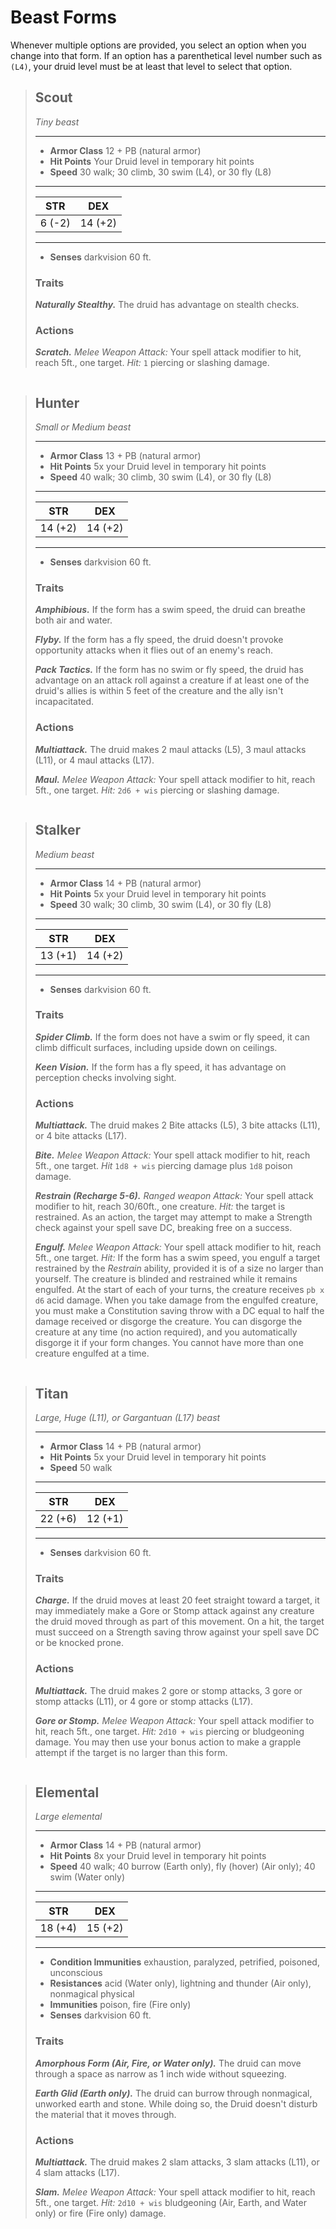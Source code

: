# Beast Forms

Whenever multiple options are provided, you select an option when you change into that form. If an option has a parenthetical level number such as `(L4)`, your druid level must be at least that level to select that option.

> ## Scout
>
> *Tiny beast*
> ___
>
> - **Armor Class** 12 + PB (natural armor)
> - **Hit Points** Your Druid level in temporary hit points
> - **Speed** 30 walk; 30 climb, 30 swim (L4), or 30 fly (L8)
>
> ___
> |  STR  |  DEX  |
> |:-----:|:-----:|
> |6  (-2)|14 (+2)|
> ___
>
> - **Senses** darkvision 60 ft.
>
> ### Traits
>
> ***Naturally Stealthy.*** The druid has advantage on stealth checks.
>
> ### Actions
>
> ***Scratch.*** *Melee Weapon Attack:* Your spell attack modifier to hit, reach 5ft., one target. *Hit:* `1` piercing or slashing damage.

```
```

> ## Hunter
>
> *Small or Medium beast*
> ___
>
> - **Armor Class** 13 + PB (natural armor)
> - **Hit Points** 5x your Druid level in temporary hit points
> - **Speed** 40 walk; 30 climb, 30 swim (L4), or 30 fly (L8)
>
> ___
> |  STR  |  DEX  |
> |:-----:|:-----:|
> |14  (+2)|14 (+2)|
> ___
>
> - **Senses** darkvision 60 ft.
>
> ### Traits
>
> ***Amphibious.*** If the form has a swim speed, the druid can breathe both air and water.
>
> ***Flyby.*** If the form has a fly speed, the druid doesn't provoke opportunity attacks when it flies out of an enemy's reach.
>
> ***Pack Tactics.*** If the form has no swim or fly speed, the druid has advantage on an attack roll against a creature if at least one of the druid's allies is within 5 feet of the creature and the ally isn't incapacitated.
>
> ### Actions
>
> ***Multiattack.*** The druid makes 2 maul attacks (L5), 3 maul attacks (L11), or 4 maul attacks (L17).
>
> ***Maul.*** *Melee Weapon Attack:* Your spell attack modifier to hit, reach 5ft., one target. *Hit:* `2d6 + wis` piercing or slashing damage.

```
```

> ## Stalker
>
> *Medium beast*
> ___
>
> - **Armor Class** 14 + PB (natural armor)
> - **Hit Points** 5x your Druid level in temporary hit points
> - **Speed** 30 walk; 30 climb, 30 swim (L4), or 30 fly (L8)
>
> ___
> |  STR  |  DEX  |
> |:-----:|:-----:|
> |13  (+1)|14 (+2)|
> ___
>
> - **Senses** darkvision 60 ft.
>
> ### Traits
>
> ***Spider Climb.*** If the form does not have a swim or fly speed, it can climb difficult surfaces, including upside down on ceilings.
>
> ***Keen Vision.*** If the form has a fly speed, it has advantage on perception checks involving sight.
>
> ### Actions
>
> ***Multiattack.*** The druid makes 2 Bite attacks (L5), 3 bite attacks (L11), or 4 bite attacks (L17).
>
> ***Bite.*** *Melee Weapon Attack:* Your spell attack modifier to hit, reach 5ft., one target. *Hit* `1d8 + wis` piercing damage plus `1d8` poison damage.
>
> ***Restrain (Recharge 5-6).*** *Ranged weapon Attack:* Your spell attack modifier to hit, reach 30/60ft., one creature. *Hit:* the target is restrained. As an action, the target may attempt to make a Strength check against your spell save DC, breaking free on a success.
>
> ***Engulf.*** *Melee Weapon Attack:* Your spell attack modifier to hit, reach 5ft., one target. *Hit:* If the form has a swim speed, you engulf a target restrained by the *Restrain* ability, provided it is of a size no larger than yourself. The creature is blinded and restrained while it remains engulfed. At the start of each of your turns, the creature receives `pb x d6` acid damage. When you take damage from the engulfed creature, you must make a Constitution saving throw with a DC equal to half the damage received or disgorge the creature. You can disgorge the creature at any time (no action required), and you automatically disgorge it if your form changes. You cannot have more than one creature engulfed at a time.

```
```

> ## Titan
>
> *Large, Huge (L11), or Gargantuan (L17) beast*
> ___
>
> - **Armor Class** 14 + PB (natural armor)
> - **Hit Points** 5x your Druid level in temporary hit points
> - **Speed** 50 walk
>
> ___
> |  STR  |  DEX  |
> |:-----:|:-----:|
> |22  (+6)|12 (+1)|
> ___
>
> - **Senses** darkvision 60 ft.
>
> ### Traits
>
> ***Charge.*** If the druid moves at least 20 feet straight toward a target, it may immediately make a Gore or Stomp attack against any creature the druid moved through as part of this movement. On a hit, the target must succeed on a Strength saving throw against your spell save DC or be knocked prone.
>
> ### Actions
>
> ***Multiattack.*** The druid makes 2 gore or stomp attacks, 3 gore or stomp attacks (L11), or 4 gore or stomp attacks (L17).
>
> ***Gore or Stomp.*** *Melee Weapon Attack:* Your spell attack modifier to hit, reach 5ft., one target. *Hit:* `2d10 + wis` piercing or bludgeoning damage. You may then use your bonus action to make a grapple attempt if the target is no larger than this form.

```
```

> ## Elemental
>
> *Large elemental*
> ___
>
> - **Armor Class** 14 + PB (natural armor)
> - **Hit Points** 8x your Druid level in temporary hit points
> - **Speed** 40 walk; 40 burrow (Earth only), fly (hover) (Air only); 40 swim (Water only)
>
> ___
> |  STR  |  DEX  |
> |:-----:|:-----:|
> |18  (+4)|15 (+2)|
> ___
>
> - **Condition Immunities** exhaustion, paralyzed, petrified, poisoned, unconscious
> - **Resistances** acid (Water only), lightning and thunder (Air only), nonmagical physical
> - **Immunities** poison, fire (Fire only)
> - **Senses** darkvision 60 ft.
>
> ### Traits
>
> ***Amorphous Form (Air, Fire, or Water only).*** The druid can move through a space as narrow as 1 inch wide without squeezing.
>
> ***Earth Glid (Earth only).*** The druid can burrow through nonmagical, unworked earth and stone. While doing so, the Druid doesn't disturb the material that it moves through.
>
> ### Actions
>
> ***Multiattack.*** The druid makes 2 slam attacks, 3 slam attacks (L11), or 4 slam attacks (L17).
>
> ***Slam.*** *Melee Weapon Attack:* Your spell attack modifier to hit, reach 5ft., one target. *Hit:* `2d10 + wis` bludgeoning (Air, Earth, and Water only) or fire (Fire only) damage.
